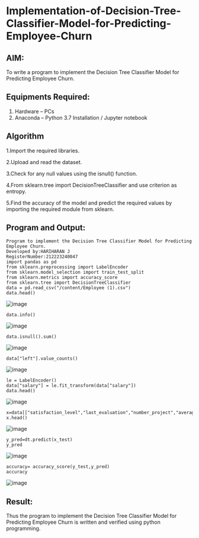 # Implementation-of-Decision-Tree-Classifier-Model-for-Predicting-Employee-Churn

## AIM:
To write a program to implement the Decision Tree Classifier Model for Predicting Employee Churn.

## Equipments Required:
1. Hardware – PCs
2. Anaconda – Python 3.7 Installation / Jupyter notebook

## Algorithm
1.Import the required libraries.

2.Upload and read the dataset.

3.Check for any null values using the isnull() function.

4.From sklearn.tree import DecisionTreeClassifier and use criterion as entropy.

5.Find the accuracy of the model and predict the required values by importing the required module from sklearn.

## Program and Output:
```
Program to implement the Decision Tree Classifier Model for Predicting Employee Churn.
Developed by:HARIHARAN J
RegisterNumber:212223240047
import pandas as pd
from sklearn.preprocessing import LabelEncoder
from sklearn.model_selection import train_test_split
from sklearn.metrics import accuracy_score
from sklearn.tree import DecisionTreeClassifier 
data = pd.read_csv("/content/Employee (1).csv")
data.head()
```
![image](https://github.com/user-attachments/assets/38d7dedf-2e97-433f-a8a0-da81592ad2cb)
```
data.info()
```
![image](https://github.com/user-attachments/assets/75bb0002-1a49-405a-b090-6bc3a6f91810)
```
data.isnull().sum()
```
![image](https://github.com/user-attachments/assets/e91c22a4-88ce-4b9a-a122-ce7afa3e042f)

```
data["left"].value_counts()
```
![image](https://github.com/user-attachments/assets/a8c840a5-d1fe-40f2-8d40-f37c83468081)
```
le = LabelEncoder()
data["salary"] = le.fit_transform(data["salary"])
data.head()
```
![image](https://github.com/user-attachments/assets/8c478d9f-17e6-4130-be05-2e8bf8c2412f)
```
x=data[["satisfaction_level","last_evaluation","number_project","average_montly_hours","promotion_last_5years","salary"]]
x.head()
```
![image](https://github.com/user-attachments/assets/b714f08a-df1e-4271-981b-3ba385d0e8c7)
```
y_pred=dt.predict(x_test)
y_pred
```
![image](https://github.com/user-attachments/assets/e5df3875-96db-46f2-9a62-c72306367fab)

```
accuracy= accuracy_score(y_test,y_pred)
accuracy
```
![image](https://github.com/user-attachments/assets/7d92b35b-a1db-4ef2-80e9-4c2418996da4)


## Result:
Thus the program to implement the  Decision Tree Classifier Model for Predicting Employee Churn is written and verified using python programming.
